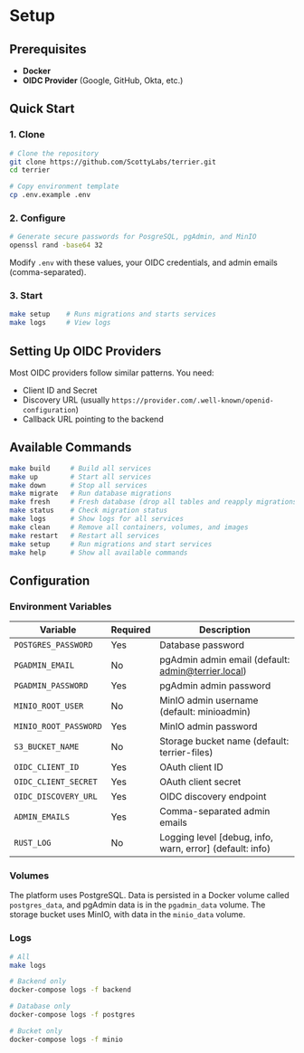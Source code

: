 # Setup

## Prerequisites

- **Docker**
- **OIDC Provider** (Google, GitHub, Okta, etc.)

## Quick Start

### 1. Clone

```bash
# Clone the repository
git clone https://github.com/ScottyLabs/terrier.git
cd terrier

# Copy environment template
cp .env.example .env
```

### 2. Configure

```bash
# Generate secure passwords for PosgreSQL, pgAdmin, and MinIO
openssl rand -base64 32
```

Modify `.env` with these values, your OIDC credentials, and admin emails (comma-separated).

### 3. Start

```bash
make setup    # Runs migrations and starts services
make logs     # View logs
```

## Setting Up OIDC Providers

Most OIDC providers follow similar patterns. You need:

- Client ID and Secret
- Discovery URL (usually `https://provider.com/.well-known/openid-configuration`)
- Callback URL pointing to the backend

## Available Commands

```bash
make build     # Build all services
make up        # Start all services
make down      # Stop all services
make migrate   # Run database migrations
make fresh     # Fresh database (drop all tables and reapply migrations)
make status    # Check migration status
make logs      # Show logs for all services
make clean     # Remove all containers, volumes, and images
make restart   # Restart all services
make setup     # Run migrations and start services
make help      # Show all available commands
```

## Configuration

### Environment Variables

| Variable | Required | Description |
|----------|----------|-------------|
| `POSTGRES_PASSWORD` | Yes | Database password |
| `PGADMIN_EMAIL` | No | pgAdmin admin email (default: <admin@terrier.local>) |
| `PGADMIN_PASSWORD` | Yes | pgAdmin admin password |
| `MINIO_ROOT_USER` | No | MinIO admin username (default: minioadmin) |
| `MINIO_ROOT_PASSWORD` | Yes | MinIO admin password |
| `S3_BUCKET_NAME` | No | Storage bucket name (default: terrier-files) |
| `OIDC_CLIENT_ID` | Yes | OAuth client ID |
| `OIDC_CLIENT_SECRET` | Yes | OAuth client secret |
| `OIDC_DISCOVERY_URL` | Yes | OIDC discovery endpoint |
| `ADMIN_EMAILS` | Yes | Comma-separated admin emails |
| `RUST_LOG` | No | Logging level [debug, info, warn, error] (default: info) |

### Volumes

The platform uses PostgreSQL. Data is persisted in a Docker volume called `postgres_data`, and pgAdmin data is in the `pgadmin_data` volume. The storage bucket uses MinIO, with data in the `minio_data` volume.

### Logs

```bash
# All
make logs

# Backend only
docker-compose logs -f backend

# Database only
docker-compose logs -f postgres

# Bucket only
docker-compose logs -f minio
```
